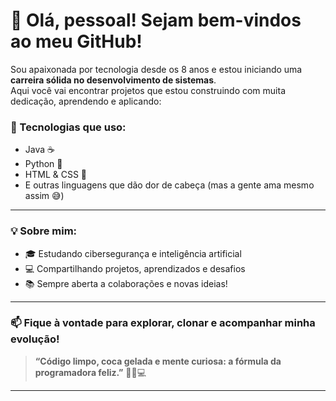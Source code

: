 # 👋 Olá, pessoal! Sejam bem-vindos ao meu GitHub!

Sou apaixonada por tecnologia desde os 8 anos e estou iniciando uma **carreira sólida no desenvolvimento de sistemas**.  
Aqui você vai encontrar projetos que estou construindo com muita dedicação, aprendendo e aplicando:

### 🚀 Tecnologias que uso:
- Java ☕
- Python 🐍
- HTML & CSS 🎨
- E outras linguagens que dão dor de cabeça (mas a gente ama mesmo assim 😅)

---

### 💡 Sobre mim:
- 🎓 Estudando cibersegurança e inteligência artificial
- 💻 Compartilhando projetos, aprendizados e desafios
- 📚 Sempre aberta a colaborações e novas ideias!

---

### 📫 Fique à vontade para explorar, clonar e acompanhar minha evolução!

> **“Código limpo, coca gelada e mente curiosa: a fórmula da programadora feliz.”** 🧠🥤💻

---
